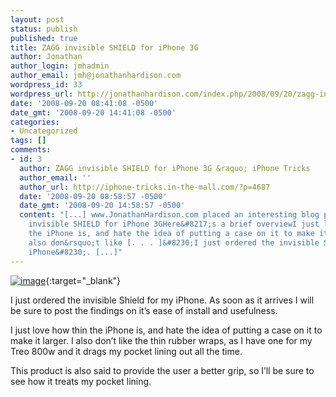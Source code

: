 ```yaml
---
layout: post
status: publish
published: true
title: ZAGG invisible SHIELD for iPhone 3G
author: Jonathan
author_login: jmhadmin
author_email: jmh@jonathanhardison.com
wordpress_id: 33
wordpress_url: http://jonathanhardison.com/index.php/2008/09/20/zagg-invisible-shield-for-iphone-3g/
date: '2008-09-20 08:41:08 -0500'
date_gmt: '2008-09-20 14:41:08 -0500'
categories:
- Uncategorized
tags: []
comments:
- id: 3
  author: ZAGG invisible SHIELD for iPhone 3G &raquo; iPhone Tricks
  author_email: ''
  author_url: http://iphone-tricks.in-the-mall.com/?p=4687
  date: '2008-09-20 08:58:57 -0500'
  date_gmt: '2008-09-20 14:58:57 -0500'
  content: "[...] www.JonathanHardison.com placed an interesting blog post on ZAGG
    invisible SHIELD for iPhone 3GHere&#8217;s a brief overviewI just love how thin
    the iPhone is, and hate the idea of putting a case on it to make it larger. I
    also don&rsquo;t like [. . . ]&#8230;I just ordered the invisible Shield for my
    iPhone&#8230;. [...]"
---
```

[![image]({{site.base}}/imagecontent/2008/09/image1.png)](http://www.zagg.com){:target="_blank"}

I just ordered the invisible Shield for my iPhone. As soon as it arrives I will be sure to post the findings on it’s ease of install and usefulness.

I just love how thin the iPhone is, and hate the idea of putting a case on it to make it larger. I also don’t like the thin rubber wraps, as I have one for my Treo 800w and it drags my pocket lining out all the time.

This product is also said to provide the user a better grip, so I’ll be sure to see how it treats my pocket lining.
